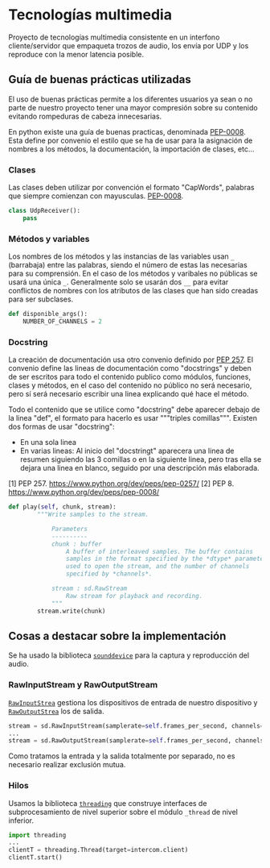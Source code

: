 # Tecnologías multimedia
Proyecto de tecnologías multimedia consistente en un interfono cliente/servidor que empaqueta trozos de audio, los envía por UDP y los reproduce con la menor latencia posible.

## Guía de buenas prácticas utilizadas

El uso de buenas prácticas permite a los diferentes usuarios ya sean o no parte de nuestro proyecto tener una mayor compresión sobre su contenido evitando rompeduras de cabeza innecesarias.

En python existe una guía de buenas practicas, denominada [PEP-0008](https://www.python.org/dev/peps/pep-0008). Esta define por convenio el estilo que se ha de usar para la asignación de nombres a los métodos, la documentación, la importación de clases, etc...


### Clases
Las clases deben utilizar por convención el formato "CapWords", palabras que siempre comienzan con mayusculas. [PEP-0008](https://www.python.org/dev/peps/pep-0008/#class-names).

```python
class UdpReceiver():
    pass
```


### Métodos y variables
Los nombres de los métodos y las instancias de las variables usan `_` (barrabaja) entre las palabras, siendo el número de estas las necesarias para su comprensión. En el caso de los métodos y varibales no públicas se usará una única `_`. Generalmente solo se usarán dos `__` para evitar conflictos de nombres con los atributos de las clases que han sido creadas para ser subclases. 
```python
def disponible_args():
    NUMBER_OF_CHANNELS = 2
```


### Docstring
La creación de documentación usa otro convenio definido por [PEP 257](https://www.python.org/dev/peps/pep-0257/).
El convenio define las lineas de documentación como "docstrings" y deben de ser escritos para todo el contenido publico como módulos, funciones, clases y métodos, en el caso del contenido no público no será necesario, pero sí será necesario escribir una linea explicando qué hace el método. 

Todo el contenido que se utilice como "docstring" debe aparecer debajo de la linea "def", el formato para hacerlo es usar """triples comillas""". Existen dos formas de usar "docstring":
-   En una sola linea
-   En varias lineas: Al inicio del "docstringt" aparecera una linea de resumen siguiendo las 3 comillas o en la siguiente linea, pero tras ella se dejara una linea en blanco, seguido por una descripción más elaborada.



[1] PEP 257. <https://www.python.org/dev/peps/pep-0257/>
[2] PEP 8. <https://www.python.org/dev/peps/pep-0008/>

```python
def play(self, chunk, stream):
        """Write samples to the stream.

            Parameters
            ----------
            chunk : buffer
                A buffer of interleaved samples. The buffer contains
                samples in the format specified by the *dtype* parameter
                used to open the stream, and the number of channels
                specified by *channels*.

            stream : sd.RawStream
                Raw stream for playback and recording.
            """
        stream.write(chunk)
```

## Cosas a destacar sobre la implementación
Se ha usado la biblioteca [`sounddevice`](https://python-sounddevice.readthedocs.io/en/0.4.1/) para la captura y reproducción del audio.
### RawInputStream y RawOutputStream
[`RawInputStrea`](https://python-sounddevice.readthedocs.io/en/0.4.1/api/raw-streams.html#sounddevice.RawInputStream) gestiona los dispositivos de entrada de nuestro dispositivo y [`RawOutputStrea`](https://python-sounddevice.readthedocs.io/en/0.4.1/api/raw-streams.html#sounddevice.RawOutputStream) los de salida.
```python
stream = sd.RawInputStream(samplerate=self.frames_per_second, channels=self.number_of_channels, dtype='int16')
...
stream = sd.RawOutputStream(samplerate=self.frames_per_second, channels=self.number_of_channels, dtype='int16')
```
Como tratamos la entrada y la salida totalmente por separado, no es necesario realizar exclusión mutua.

### Hilos
Usamos la biblioteca [`threading`](https://docs.python.org/3.8/library/threading.html) que construye interfaces de subprocesamiento de nivel superior sobre el módulo `_thread` de nivel inferior.

```python
import threading
... 
clientT = threading.Thread(target=intercom.client)
clientT.start()
```
